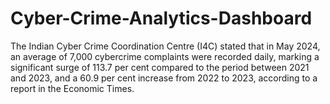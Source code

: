 # Cyber-Crime-Analytics-Dashboard
The Indian Cyber Crime Coordination Centre (I4C) stated that in May 2024, an average of 7,000 cybercrime complaints were recorded daily, marking a significant surge of 113.7 per cent compared to the period between 2021 and 2023, and a 60.9 per cent increase from 2022 to 2023, according to a report in the Economic Times.
